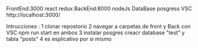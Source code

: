 FrontEnd:3000  react redux
BackEnd:8000 nodeJs
DataBase posgress
VSC
http://localhost:3000/

Intrucciones :
1 clonar repostorio
2 navegar a carpetas de front y Back con VSC npm run start en ambos
3 instalar posgres creacr database "test" y tabla "posts"
4 es esplicativo por si mismo